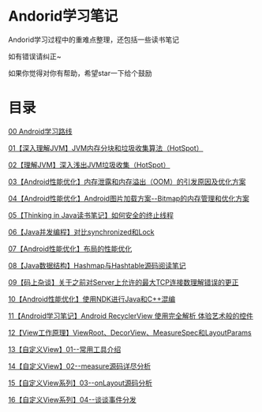 # Andorid学习笔记

Andorid学习过程中的重难点整理，还包括一些读书笔记

如有错误请纠正~

如果你觉得对你有帮助，希望star一下给个鼓励


# 目录

[00 Android学习路线](https://github.com/miomin/AndroidDifficulty/blob/master/00%E3%80%90%E5%AD%A6%E4%B9%A0%E6%B8%85%E5%8D%95%E3%80%91%E6%88%91%E7%9A%84Android%E5%AD%A6%E4%B9%A0%E6%B8%85%E5%8D%95.md)

[01【深入理解JVM】JVM内存分块和垃圾收集算法（HotSpot）](https://github.com/miomin/AndroidDifficulty/blob/master/01%E3%80%90%E7%90%86%E8%A7%A3JVM%E3%80%91JVM%E5%86%85%E5%AD%98%E5%88%86%E5%9D%97%E5%92%8C%E5%9E%83%E5%9C%BE%E6%94%B6%E9%9B%86%E7%AE%97%E6%B3%95%EF%BC%88HotSpot%EF%BC%89.md)

[02【理解JVM】深入浅出JVM垃圾收集（HotSpot）](https://github.com/miomin/AndroidDifficulty/blob/master/02%E3%80%90%E7%90%86%E8%A7%A3JVM%E3%80%91%E6%B7%B1%E5%85%A5%E6%B5%85%E5%87%BAJVM%E5%9E%83%E5%9C%BE%E6%94%B6%E9%9B%86%EF%BC%88HotSpot%EF%BC%89.md)

[03【Android性能优化】内存泄露和内存溢出（OOM）的引发原因及优化方案](https://github.com/miomin/AndroidDifficulty/blob/master/03%E3%80%90Android%E6%80%A7%E8%83%BD%E4%BC%98%E5%8C%96%E3%80%91%E5%86%85%E5%AD%98%E6%B3%84%E9%9C%B2%E5%92%8C%E5%86%85%E5%AD%98%E6%BA%A2%E5%87%BA%EF%BC%88OOM%EF%BC%89%E7%9A%84%E5%BC%95%E5%8F%91%E5%8E%9F%E5%9B%A0%E5%8F%8A%E4%BC%98%E5%8C%96%E6%96%B9%E6%A1%88.md)

[04【Android性能优化】Android图片加载方案--Bitmap的内存管理和优化方案](https://github.com/miomin/AndroidDifficulty/blob/master/04%E3%80%90Android%E6%80%A7%E8%83%BD%E4%BC%98%E5%8C%96%E3%80%91Android%E5%9B%BE%E7%89%87%E5%8A%A0%E8%BD%BD%E6%96%B9%E6%A1%88--Bitmap%E7%9A%84%E5%86%85%E5%AD%98%E7%AE%A1%E7%90%86%E5%92%8C%E4%BC%98%E5%8C%96%E6%96%B9%E6%A1%88.md)

[05【Thinking in Java读书笔记】如何安全的终止线程](https://github.com/miomin/AndroidDifficulty/blob/master/05%E3%80%90Thinking%20in%20Java%E8%AF%BB%E4%B9%A6%E7%AC%94%E8%AE%B0%E3%80%91%E5%A6%82%E4%BD%95%E5%AE%89%E5%85%A8%E7%9A%84%E7%BB%88%E6%AD%A2%E7%BA%BF%E7%A8%8B.md)

[06【Java并发编程】对比synchronized和Lock](https://github.com/miomin/AndroidDifficulty/blob/master/06%E3%80%90Java%E5%B9%B6%E5%8F%91%E7%BC%96%E7%A8%8B%E3%80%91%E5%AF%B9%E6%AF%94synchronized%E5%92%8CLock.md)

[07【Android性能优化】布局的性能优化](https://github.com/miomin/AndroidDifficulty/blob/master/07%E3%80%90Android%E6%80%A7%E8%83%BD%E4%BC%98%E5%8C%96%E3%80%91%E5%B8%83%E5%B1%80%E7%9A%84%E6%80%A7%E8%83%BD%E4%BC%98%E5%8C%96.md)

[08【Java数据结构】Hashmap与Hashtable源码阅读笔记](https://github.com/miomin/AndroidDifficulty/blob/master/08%E3%80%90Java%E6%95%B0%E6%8D%AE%E7%BB%93%E6%9E%84%E3%80%91Hashmap%E4%B8%8EHashtable%E6%BA%90%E7%A0%81%E9%98%85%E8%AF%BB%E7%AC%94%E8%AE%B0.md)

[09【码上杂谈】关于之前对Server上允许的最大TCP连接数理解错误的更正](https://github.com/miomin/AndroidDifficulty/blob/master/09%E3%80%90%E7%A0%81%E4%B8%8A%E6%9D%82%E8%B0%88%E3%80%91%E5%85%B3%E4%BA%8E%E4%B9%8B%E5%89%8D%E5%AF%B9Server%E4%B8%8A%E5%85%81%E8%AE%B8%E7%9A%84%E6%9C%80%E5%A4%A7TCP%E8%BF%9E%E6%8E%A5%E6%95%B0%E7%90%86%E8%A7%A3%E9%94%99%E8%AF%AF%E7%9A%84%E6%9B%B4%E6%AD%A3.md)

[10【Android性能优化】使用NDK进行Java和C++混编](https://github.com/miomin/AndroidDifficulty/blob/master/10%E3%80%90Android%E6%80%A7%E8%83%BD%E4%BC%98%E5%8C%96%E3%80%91%E4%BD%BF%E7%94%A8NDK%E8%BF%9B%E8%A1%8CJava%E5%92%8CC%2B%2B%E6%B7%B7%E7%BC%96.md)

[11【Android学习笔记】Android RecyclerView 使用完全解析 体验艺术般的控件](https://github.com/miomin/AndroidDifficulty/blob/master/11%E3%80%90Android%E5%AD%A6%E4%B9%A0%E7%AC%94%E8%AE%B0%E3%80%91Android%20RecyclerView%20%E4%BD%BF%E7%94%A8%E5%AE%8C%E5%85%A8%E8%A7%A3%E6%9E%90%20%E4%BD%93%E9%AA%8C%E8%89%BA%E6%9C%AF%E8%88%AC%E7%9A%84%E6%8E%A7%E4%BB%B6.md)

[12【View工作原理】ViewRoot、DecorView、MeasureSpec和LayoutParams](https://github.com/miomin/AndroidDifficulty/blob/master/12%E3%80%90View%E5%B7%A5%E4%BD%9C%E5%8E%9F%E7%90%86%E3%80%91ViewRoot%E3%80%81DecorView%E3%80%81MeasureSpec%E5%92%8CLayoutParams.md)

[13【自定义View】01--常用工具介绍](https://github.com/miomin/AndroidDifficulty/blob/master/13%E3%80%90%E8%87%AA%E5%AE%9A%E4%B9%89View%E3%80%9101--%E5%B8%B8%E7%94%A8%E5%B7%A5%E5%85%B7%E4%BB%8B%E7%BB%8D.md)

[14【自定义View】02--measure源码详尽分析](https://github.com/miomin/AndroidDifficulty/blob/master/14%E3%80%90%E8%87%AA%E5%AE%9A%E4%B9%89View%E3%80%9102--measure%E6%BA%90%E7%A0%81%E8%AF%A6%E5%B0%BD%E5%88%86%E6%9E%90.md)

[15【自定义View系列】03--onLayout源码分析](https://github.com/miomin/AndroidDifficulty/blob/master/15%E3%80%90%E8%87%AA%E5%AE%9A%E4%B9%89View%E7%B3%BB%E5%88%97%E3%80%9103--onLayout%E6%BA%90%E7%A0%81%E5%88%86%E6%9E%90.md)

[16【自定义View系列】04--谈谈事件分发](https://github.com/miomin/AndroidDifficulty/blob/master/16%E3%80%90%E8%87%AA%E5%AE%9A%E4%B9%89View%E7%B3%BB%E5%88%97%E3%80%9104--%E8%B0%88%E8%B0%88%E4%BA%8B%E4%BB%B6%E5%88%86%E5%8F%91.md)
